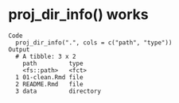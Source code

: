 # proj_dir_info() works

    Code
      proj_dir_info(".", cols = c("path", "type"))
    Output
      # A tibble: 3 x 2
        path         type     
        <fs::path>   <fct>    
      1 01-clean.Rmd file     
      2 README.Rmd   file     
      3 data         directory

